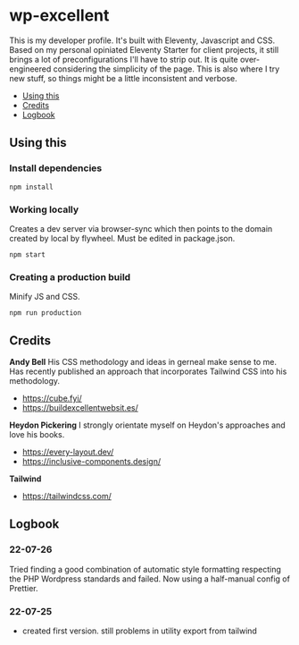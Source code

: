# wp-excellent

This is my developer profile. It's built with Eleventy, Javascript and CSS. Based on my personal opiniated Eleventy Starter for client projects, it still brings a lot of preconfigurations I'll have to strip out. It is quite over-engineered considering the simplicity of the page.
This is also where I try new stuff, so things might be a little inconsistent and verbose.

- [Using this](#using-this)
- [Credits](#credits)
- [Logbook](#logbook)

## Using this

### Install dependencies

```
npm install
```

### Working locally

Creates a dev server via browser-sync which then points to the domain created by local by flywheel. Must be edited in package.json.

```
npm start
```

### Creating a production build

Minify JS and CSS.

```
npm run production
```

## Credits

**Andy Bell**
His CSS methodology and ideas in gerneal make sense to me. Has recently published an approach that incorporates Tailwind CSS into his methodology.

- https://cube.fyi/
- https://buildexcellentwebsit.es/

**Heydon Pickering**
I strongly orientate myself on Heydon's approaches and love his books.

- https://every-layout.dev/
- https://inclusive-components.design/

**Tailwind**

- https://tailwindcss.com/

## Logbook

### 22-07-26

Tried finding a good combination of automatic style formatting respecting the PHP Wordpress standards and failed. Now using a half-manual config of Prettier.

### 22-07-25

- created first version. still problems in utility export from tailwind
